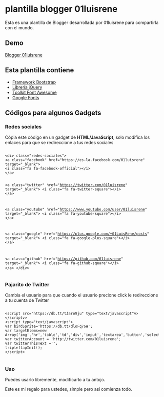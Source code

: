 # plantilla  blogger  01luisrene
Esta es una plantilla de Blogger desarrollada por 01luisrene para compartirla con el mundo.
<h2>Demo</h2>
<a href="http://www.01luisrene.blogspot.pe" target="_blank">Blogger 01luisrene</a>
<h2>Esta plantilla contiene</h2>
<ul>
 <li><a href="http://getbootstrap.com/" target="_blank">Framework Bootstrap</li>
  <li><a href="https://jquery.com/download/" target="_blank">Librería jQuery</li>
  <li><a href="https://fortawesome.github.io/Font-Awesome/" target="_blank">Toolkit Font Awesome</a></li>
  <li><a href="https://www.google.com/fonts" target="_blank">Google Fonts</a></li>
</ul>

<h2>Códigos para algunos Gadgets</h2>
<h3>Redes sociales</h3>
<p>Cópia este código en un gadget de <strong>HTML/JavaScript</strong>, solo modifica los enlaces para que se redireccione a tus redes sociales</p>
<p>
<pre>
<code>
&#60;div class="redes-sociales">
&#60;a class="facebook" href="https://es-la.facebook.com/01luisrene" target="_blank"&#62;
&#60;i class="fa fa-facebook-official"&#62;&#60;/i&#62;
&#60;/a&#62;

&#60;a class="twitter" href="https://twitter.com/01luisrene" target="_blank"&#62;
&#60;i class="fa fa-twitter-square"&#62;&#60;/i&#62;
&#60;/a&#62;

&#60;a class="youtube" href="https://www.youtube.com/user/01luisrene" target="_blank"&#62;
&#60;i class="fa fa-youtube-square"&#62;&#60;/i&#62;
&#60;/a&#62;

&#60;a class="google" href="https://plus.google.com/+01LuisRene/posts" target="_blank"&#62;
&#60;i class="fa fa-google-plus-square"&#62;&#60;/i&#62;
&#60;/a>

&#60;a class="github"  href="https://github.com/01luisrene" target="_blank"&#62;
&#60;i class="fa fa-github-square"&#62;&#60;/i&#62;
&#60;/a&#62;
&#60;/div&#62;
</code>
</pre>
</p>



<h3>Pajarito de Twitter</h3>
<p>Cambia el usuario para que cuando el usuario precione click le redireccione a tu cuenta de Twitter</p>
<p>
<pre>
<code>
&#60;script src="https://db.tt/tJaro9ju" type="text/javascript"v&#62;&#60;/scriptv&#62;
&#60;script type="text/javascript"&#62;
var birdSprite='https://db.tt/dloFq76W';
var targetElems=new Array('img','hr','table','td','div','input','textarea','button','select','ul','ol','li','h1','h2','h3','h4','p','code','object','a','b','strong','span');
var twitterAccount = 'http://twitter.com/01luisrene';
var twitterThisText ='';
tripleflapInit();
&#60;/script&#62;
</code>
</pre>
</p>

<h3>Uso</h3>
<p>Puedes usarlo libremente, modificarlo a tu antojo.</p>
<p>Este es mi regalo para ustedes, simple pero así comienza todo.</p>
